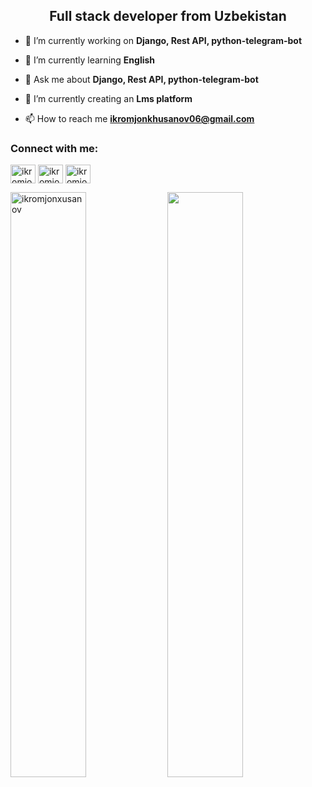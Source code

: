 
<h2 align="center">Full stack developer from Uzbekistan</h2>

- 🔭 I’m currently working on **Django, Rest API, python-telegram-bot**

- 🌱 I’m currently learning **English**

- 💬 Ask me about **Django, Rest API, python-telegram-bot**

- 💼 I’m currently creating an **Lms platform**

- 📫 How to reach me **ikromjonkhusanov06@gmail.com**

<h3 align="left">Connect with me:</h3>
<p align="left">
<a href="https://linkedin.com/in/ikromjon-xusanov-a39a201b5/" target="blank"><img align="center" src="https://raw.githubusercontent.com/rahuldkjain/github-profile-readme-generator/master/src/images/icons/Social/linked-in-alt.svg" alt="ikromjon-xusanov-a39a201b5/" height="30" width="40" /></a>
<a href="https://instagram.com/ikromjon_xusanov" target="blank"><img align="center" src="https://raw.githubusercontent.com/rahuldkjain/github-profile-readme-generator/master/src/images/icons/Social/instagram.svg" alt="ikromjon_xusanov" height="30" width="40" /></a>
<a href="https://www.leetcode.com/ikromjonxusanov" target="blank"><img align="center" src="https://raw.githubusercontent.com/rahuldkjain/github-profile-readme-generator/master/src/images/icons/Social/leet-code.svg" alt="ikromjonxusanov" height="30" width="40" /></a>
</p>

<p>
  <img align="center" width="49%" src="https://github-readme-stats.vercel.app/api?username=ikromjonxusanov&show_icons=true&locale=en" alt="ikromjonxusanov" />
  <img align="center" width="49%" src="https://github-readme-streak-stats.herokuapp.com/?user=ikromjonxusanov&show_icons=true"/>
</p>
